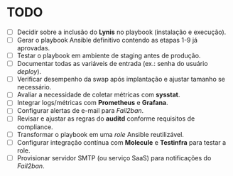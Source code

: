 # TODO

- [ ] Decidir sobre a inclusão do **Lynis** no playbook (instalação e execução).
- [ ] Gerar o playbook Ansible definitivo contendo as etapas 1-9 já aprovadas.
- [ ] Testar o playbook em ambiente de staging antes de produção.
- [ ] Documentar todas as variáveis de entrada (ex.: senha do usuário *deploy*).
- [ ] Verificar desempenho da swap após implantação e ajustar tamanho se necessário.
- [ ] Avaliar a necessidade de coletar métricas com **sysstat**.
- [ ] Integrar logs/métricas com **Prometheus** e **Grafana**.
- [ ] Configurar alertas de e-mail para *Fail2ban*.
- [ ] Revisar e ajustar as regras do **auditd** conforme requisitos de compliance.
- [ ] Transformar o playbook em uma *role* Ansible reutilizável.
- [ ] Configurar integração contínua com **Molecule** e **Testinfra** para testar a role.
- [ ] Provisionar servidor SMTP (ou serviço SaaS) para notificações do *Fail2ban*. 